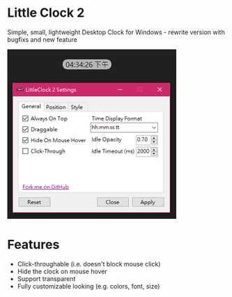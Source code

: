 # Little Clock 2

Simple, small, lightweight Desktop Clock for Windows - rewrite version with bugfixs and new feature

![LittleClock2_Screenshot](LittleClock2_Screenshot.png)

# Features

- Click-throughable (i.e. doesn't block mouse click)
- Hide the clock on mouse hover
- Support transparent
- Fully customizable looking (e.g. colors, font, size)